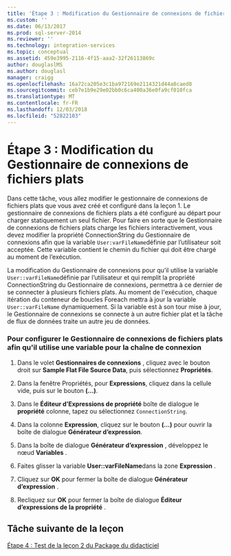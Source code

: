 ```yaml
---
title: 'Étape 3 : Modification du Gestionnaire de connexions de fichiers plats | Microsoft Docs'
ms.custom: ''
ms.date: 06/13/2017
ms.prod: sql-server-2014
ms.reviewer: ''
ms.technology: integration-services
ms.topic: conceptual
ms.assetid: 459e3995-2116-4f15-aaa2-32f26113869c
author: douglaslMS
ms.author: douglasl
manager: craigg
ms.openlocfilehash: 16a72ca205e3c1ba972169e2114321d44a8caed8
ms.sourcegitcommit: ceb7e1b9e29e02bb0c6ca400a36e0fa9cf010fca
ms.translationtype: MT
ms.contentlocale: fr-FR
ms.lasthandoff: 12/03/2018
ms.locfileid: "52822103"
---
```

# <a name="step-3-modifying-the-flat-file-connection-manager"></a>Étape 3 : Modification du Gestionnaire de connexions de fichiers plats
  Dans cette tâche, vous allez modifier le gestionnaire de connexions de fichiers plats que vous avez créé et configuré dans la leçon 1. Le gestionnaire de connexions de fichiers plats a été configuré au départ pour charger statiquement un seul fichier. Pour faire en sorte que le Gestionnaire de connexions de fichiers plats charge les fichiers interactivement, vous devez modifier la propriété ConnectionString du Gestionnaire de connexions afin que la variable `User:varFileName`définie par l’utilisateur soit acceptée. Cette variable contient le chemin du fichier qui doit être chargé au moment de l’exécution.  
  
 La modification du Gestionnaire de connexions pour qu’il utilise la variable `User::varFileName`définie par l’utilisateur et qui remplit la propriété ConnectionString du Gestionnaire de connexions, permettra à ce dernier de se connecter à plusieurs fichiers plats. Au moment de l'exécution, chaque itération du conteneur de boucles Foreach mettra à jour la variable `User::varFileName` dynamiquement. Si la variable est à son tour mise à jour, le Gestionnaire de connexions se connecte à un autre fichier plat et la tâche de flux de données traite un autre jeu de données.  
  
### <a name="to-configure-the-flat-file-connection-manager-to-use-a-variable-for-the-connection-string"></a>Pour configurer le Gestionnaire de connexions de fichiers plats afin qu'il utilise une variable pour la chaîne de connexion  
  
1.  Dans le volet **Gestionnaires de connexions** , cliquez avec le bouton droit sur **Sample Flat File Source Data**, puis sélectionnez **Propriétés**.  
  
2.  Dans la fenêtre Propriétés, pour **Expressions**, cliquez dans la cellule vide, puis sur le bouton **(...)**.  
  
3.  Dans le **Éditeur d’Expressions de propriété** boîte de dialogue le **propriété** colonne, tapez ou sélectionnez `ConnectionString`.  
  
4.  Dans la colonne **Expression**, cliquez sur le bouton **(...)** pour ouvrir la boîte de dialogue **Générateur d’expression**.  
  
5.  Dans la boîte de dialogue **Générateur d’expression** , développez le nœud **Variables** .  
  
6.  Faites glisser la variable **User::varFileName**dans la zone **Expression** .  
  
7.  Cliquez sur **OK** pour fermer la boîte de dialogue **Générateur d’expression** .  
  
8.  Recliquez sur **OK** pour fermer la boîte de dialogue **Éditeur d’expressions de la propriété** .  
  
## <a name="next-lesson-task"></a>Tâche suivante de la leçon  
 [Étape 4 : Test de la leçon 2 du Package du didacticiel](../integration-services/lesson-2-4-testing-the-lesson-2-tutorial-package.md)  
  
  
